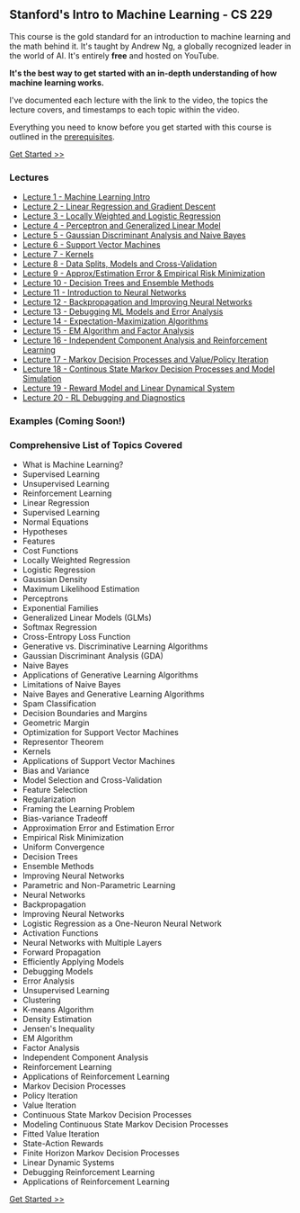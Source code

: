 ## Stanford's Intro to Machine Learning - CS 229

This course is the gold standard for an introduction to machine learning and the math behind it. It's taught by Andrew Ng, a globally recognized leader in the world of AI. It's entirely **free** and hosted on YouTube.

**It's the best way to get started with an in-depth understanding of how machine learning works.**

I've documented each lecture with the link to the video, the topics the lecture covers, and timestamps to each topic within the video.

Everything you need to know before you get started with this course is outlined in the [prerequisites](../road_maps/modeling_prereqs.md).

[Get Started >>](lecture_1.md)

### Lectures

* [Lecture 1 - Machine Learning Intro](lecture_1.md)
* [Lecture 2 - Linear Regression and Gradient Descent](lecture_2.md)
* [Lecture 3 - Locally Weighted and Logistic Regression](lecture_3.md)
* [Lecture 4 - Perceptron and Generalized Linear Model](lecture_4.md)
* [Lecture 5 - Gaussian Discriminant Analysis and Naive Bayes](lecture_5.md)
* [Lecture 6 - Support Vector Machines](lecture_6.md)
* [Lecture 7 - Kernels](lecture_7.md)
* [Lecture 8 - Data Splits, Models and Cross-Validation](lecture_8.md)
* [Lecture 9 - Approx/Estimation Error & Empirical Risk Minimization](lecture_9.md)
* [Lecture 10 - Decision Trees and Ensemble Methods](lecture_10.md)
* [Lecture 11 - Introduction to Neural Networks](lecture_11.md)
* [Lecture 12 - Backpropagation and Improving Neural Networks](lecture_12.md)
* [Lecture 13 - Debugging ML Models and Error Analysis](lecture_13.md)
* [Lecture 14 - Expectation-Maximization Algorithms](lecture_14.md)
* [Lecture 15 - EM Algorithm and Factor Analysis](lecture_15.md)
* [Lecture 16 - Independent Component Analysis and Reinforcement Learning](lecture_16.md)
* [Lecture 17 - Markov Decision Processes and Value/Policy Iteration](lecture_17.md)
* [Lecture 18 - Continous State Markov Decision Processes and Model Simulation](lecture_18.md)
* [Lecture 19 - Reward Model and Linear Dynamical System](lecture_19.md)
* [Lecture 20 - RL Debugging and Diagnostics](lecture_20.md)

### Examples (Coming Soon!)

### Comprehensive List of Topics Covered

* What is Machine Learning?
* Supervised Learning
* Unsupervised Learning
* Reinforcement Learning
* Linear Regression
* Supervised Learning
* Normal Equations
* Hypotheses
* Features
* Cost Functions
* Locally Weighted Regression
* Logistic Regression
* Gaussian Density
* Maximum Likelihood Estimation
* Perceptrons
* Exponential Families
* Generalized Linear Models (GLMs)
* Softmax Regression
* Cross-Entropy Loss Function
* Generative vs. Discriminative Learning Algorithms
* Gaussian Discriminant Analysis (GDA)
* Naive Bayes
* Applications of Generative Learning Algorithms
* Limitations of Naive Bayes
* Naive Bayes and Generative Learning Algorithms
* Spam Classification
* Decision Boundaries and Margins
* Geometric Margin
* Optimization for Support Vector Machines
* Representor Theorem
* Kernels
* Applications of Support Vector Machines
* Bias and Variance
* Model Selection and Cross-Validation
* Feature Selection
* Regularization
* Framing the Learning Problem
* Bias-variance Tradeoff
* Approximation Error and Estimation Error
* Empirical Risk Minimization
* Uniform Convergence
* Decision Trees
* Ensemble Methods
* Improving Neural Networks
* Parametric and Non-Parametric Learning
* Neural Networks
* Backpropagation
* Improving Neural Networks
* Logistic Regression as a One-Neuron Neural Network
* Activation Functions
* Neural Networks with Multiple Layers
* Forward Propagation
* Efficiently Applying Models
* Debugging Models
* Error Analysis
* Unsupervised Learning
* Clustering
* K-means Algorithm
* Density Estimation
* Jensen's Inequality
* EM Algorithm
* Factor Analysis
* Independent Component Analysis
* Reinforcement Learning
* Applications of Reinforcement Learning
* Markov Decision Processes
* Policy Iteration
* Value Iteration
* Continuous State Markov Decision Processes
* Modeling Continuous State Markov Decision Processes
* Fitted Value Iteration
* State-Action Rewards
* Finite Horizon Markov Decision Processes
* Linear Dynamic Systems
* Debugging Reinforcement Learning
* Applications of Reinforcement Learning

[Get Started >>](lecture_1.md)